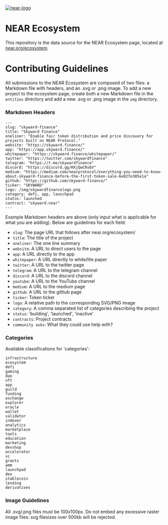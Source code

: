 <a href="https://ibb.co/QrPc0n8"><img src="https://i.ibb.co/r4xt9Mb/near-logo.png" alt="near-logo" border="0" /></a>

# NEAR Ecosystem

This repository is the data source for the NEAR Ecosystem page, located at [near.org/ecosystem](https://near.org/ecosystem).

# Contributing Guidelines

All submissions to the NEAR Ecosystem are composed of two files: a Markdown file with headers, and an .svg or .png image. To add a new project to the ecosystem page, create both a new Markdown file in the `entities` directory and add a new .svg or .png image in the `img` directory.


### Markdown Headers

```
---
slug: "skyward-finance"
title: "Skyward Finance"
oneliner: "Enable fair token distribution and price discovery for projects built on NEAR Protocol."
website: "https://skyward.finance/"
app: "https://app.skyward.finance/"
whitepaper: "https://skyward.finance/whitepaper/"
twitter: "https://twitter.com/skywardfinance"
telegram: "https://t.me/skywardfinance"
discord: "https://discord.gg/KKjQwCRvbV"
medium: "https://medium.com/nearprotocol/everything-you-need-to-know-about-skyward-finance-before-the-first-token-sale-6e82fe305e1a"
github: "https://github.com/skyward-finance/"
ticker: "SKYWARD"
logo: /img/skywardfinancelogo.png
category: defi, app, launchpad
status: launched
contract: "skyward.near"
---
```

Example Markdown headers are above (only input what is applicable for what you are adding). Below are guidelines for each field:

- `slug`: The page URL that follows after near.org/ecosystem/
- `title`: The title of the project
- `oneliner`: The one line summary
- `website`: A URL to direct users to the page
- `app`: A URL directly to the app
- `whitepaper`: A URL directly to white/lite paper
- `twitter`: A URL to the twitter page
- `telegram`: A URL to the telegram channel
- `discord`: A URL to the discord channel
- `youtube`: A URL to the YouTube channel
- `medium`: A URL to the medium page
- `github`: A URL to the github page
- `ticker`: Token ticker
- `logo`: A relative path to the corresponding SVG/PNG image
- `category`: A comma separated list of categories describing the project
- `status`: 'building', 'launched', 'inactive'
- `contracts`: Project contracts
- `community asks`: What they could use help with?


### Categories

Available classifications for 'categories':


```
infrastructure
ecosystem
defi
gaming
dao
nft
app
guild
funding
exchange
explorer
oracle
wallet
validator
indexer
analytics
marketplace
tools
education
marketing
devshop
accelerator
vc
grants
amm
launchpad
dex
stablecoin
lending
derivatives
```

### Image Guidelines

All .svg/.png files must be 100x100px. Do not embed any excessive raster image files: svg filesizes over 500kb will be rejected.


